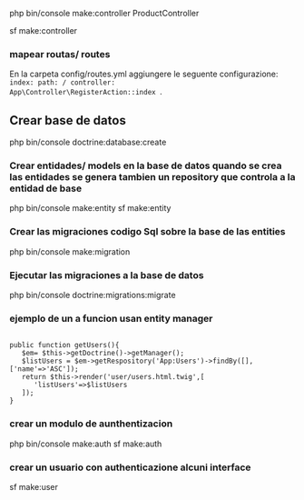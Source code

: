 php bin/console make:controller ProductController

sf make:controller
 ### mapear routas/ routes

 En la carpeta config/routes.yml
 aggiungere le seguente configurazione:
 <code>
 index:
    path: /
    controller: App\Controller\RegisterAction::index
 </code>.
 
## Crear base de datos
php bin/console doctrine:database:create  

### Crear entidades/ models en la base de datos quando se crea las entidades se genera tambien un repository que controla a la entidad de base
php bin/console make:entity
sf make:entity

### Crear las migraciones codigo Sql sobre la base de las entities
php bin/console make:migration

### Ejecutar las migraciones a la base de datos
php bin/console doctrine:migrations:migrate



### ejemplo de un a funcion usan entity manager
<code>
public function getUsers(){
   $em= $this->getDoctrine()->getManager();
   $listUsers = $em->getRespository('App:Users')->findBy([],['name'=>'ASC']);
   return $this->render('user/users.html.twig',[
      'listUsers'=>$listUsers
   ]);
}
</code>

### crear un modulo de aunthentizacion
php bin/console make:auth
sf make:auth


### crear un usuario con authenticazione alcuni interface

sf make:user